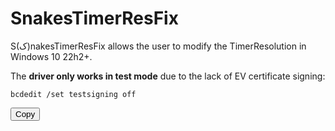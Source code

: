 # SnakesTimerResFix
S(ﮎ)nakesTimerResFix allows the user to modify the TimerResolution in Windows 10 22h2+.


The **driver only works in test mode** due to the lack of EV certificate signing:
<div class="highlight highlight-source-shell">
  <pre><code><span class="pl-s1"><span class="pl-c1">bcdedit</span> <span class="pl-s"><span class="pl-pds">/</span>set<span class="pl-pds"> </span>testsigning<span class="pl-pds"> </span>off</span></span></code></pre>
  <button class="btn btn-sm BtnGroup-item" data-clipboard-text="bcdedit /set testsigning off">Copy</button>
</div>
